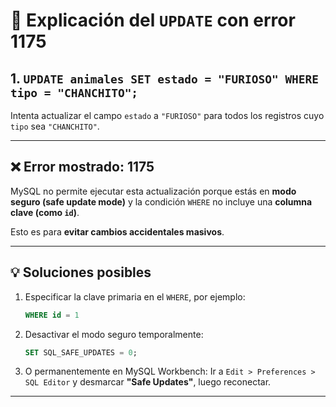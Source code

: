 
# 🧠 Explicación del `UPDATE` con error 1175

## 1. `UPDATE animales SET estado = "FURIOSO" WHERE tipo = "CHANCHITO";`

Intenta actualizar el campo `estado` a `"FURIOSO"` para todos los registros cuyo `tipo` sea `"CHANCHITO"`.

---

## ❌ Error mostrado: 1175

MySQL no permite ejecutar esta actualización porque estás en **modo seguro (safe update mode)** y la condición `WHERE` no incluye una **columna clave (como `id`)**.

Esto es para **evitar cambios accidentales masivos**.

---

## 💡 Soluciones posibles

1. Especificar la clave primaria en el `WHERE`, por ejemplo:

   ```sql
   WHERE id = 1
    ```

2. Desactivar el modo seguro temporalmente:

   ```sql
   SET SQL_SAFE_UPDATES = 0;
   ```

3. O permanentemente en MySQL Workbench:
   Ir a `Edit > Preferences > SQL Editor` y desmarcar **"Safe Updates"**, luego reconectar.

---
